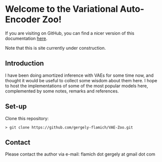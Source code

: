 # Welcome to the Variational Auto-Encoder Zoo!

If you are visiting on GitHub, you can find a nicer version of this documentation [here](https://gergely-flamich.github.io/VAE-Zoo/).

Note that this is site currently under construction.

## Introduction

I have been doing amortized inference with VAEs for some time now, and thought 
it would be useful to collect some wisdom about them here. I hope to host the implementations of some 
of the most popular models here, complemented by some notes, remarks and references.

## Set-up

Clone this repository:
```
> git clone https://github.com/gergely-flamich/VAE-Zoo.git
```

## Contact

Please contact the author via e-mail: flamich dot gergely at gmail dot com

